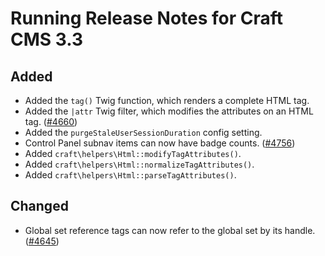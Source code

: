 # Running Release Notes for Craft CMS 3.3

## Added
- Added the `tag()` Twig function, which renders a complete HTML tag.
- Added the `|attr` Twig filter, which modifies the attributes on an HTML tag. ([#4660](https://github.com/craftcms/cms/issues/4660))
- Added the `purgeStaleUserSessionDuration` config setting.
- Control Panel subnav items can now have badge counts. ([#4756](https://github.com/craftcms/cms/issues/4756))
- Added `craft\helpers\Html::modifyTagAttributes()`.
- Added `craft\helpers\Html::normalizeTagAttributes()`.
- Added `craft\helpers\Html::parseTagAttributes()`.

## Changed
- Global set reference tags can now refer to the global set by its handle. ([#4645](https://github.com/craftcms/cms/issues/4645))
